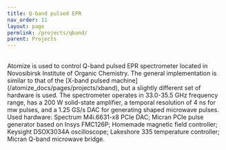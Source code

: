 ```yaml
---
title: Q-band pulsed EPR
nav_order: 11
layout: page
permlink: /projects/qband/
parent: Projects
---
```

<br/>
Atomize is used to control Q-band pulsed EPR spectrometer located in Novosibirsk Institute of Organic Chemistry. The general implementation is similar to that of the [X-band pulsed machine](/atomize_docs/pages/projects/xband), but a slightly different set of hardware is used. The spectrometer operates in 33.0-35.5 GHz frequency range, has a 200 W solid-state amplifier, a temporal resolution of 4 ns for mw pulses, and a 1.25 GS/s DAC for generating shaped microwave pulses.
<br/>
Used hardware: Spectrum M4i.6631-x8 PCIe DAC; Micran PCIe pulse generator based on Insys FMC126P; Homemade magnetic field controller;  Keysight DSOX3034A oscilloscope; Lakeshore 335 temperature controller; Micran Q-band microwave bridge.
<br/>

